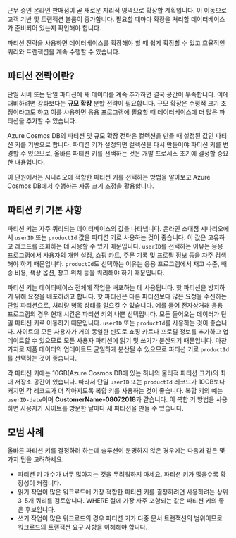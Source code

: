 근무 중인 온라인 판매점이 곧 새로운 지리적 영역으로 확장할 계획입니다. 이 이동으로 고객 기반 및 트랜잭션 볼륨이 증가합니다. 필요할 때마다 확장을 처리할 데이터베이스가 준비되어 있는지 확인해야 합니다.

파티션 전략을 사용하면 데이터베이스를 확장해야 할 때 쉽게 확장할 수 있고 효율적인 쿼리와 트랜잭션을 계속 수행할 수 있습니다.

## <a name="what-is-a-partition-strategy"></a>파티션 전략이란?

단일 서버 또는 단일 파티션에 새 데이터를 계속 추가하면 결국 공간이 부족합니다. 이에 대비하려면 강화보다는 **규모 확장** 분할 전략이 필요합니다. 규모 확장은 수평적 크기 조정이라고도 하고 이를 사용하면 응용 프로그램에 필요할 때 데이터베이스에 더 많은 파티션을 추가할 수 있습니다.

Azure Cosmos DB의 파티션 및 규모 확장 전략은 컬렉션을 만들 때 설정된 값인 파티션 키를 기반으로 합니다. 파티션 키가 설정되면 컬렉션을 다시 만들어야 파티션 키를 변경할 수 있으므로, 올바른 파티션 키를 선택하는 것은 개발 프로세스 초기에 결정할 중요한 내용입니다.  

이 단원에서는 시나리오에 적합한 파티션 키를 선택하는 방법을 알아보고 Azure Cosmos DB에서 수행하는 자동 크기 조정을 활용합니다.

## <a name="partition-key-basics"></a>파티션 키 기본 사항

파티션 키는 자주 쿼리되는 데이터베이스의 값을 나타냅니다. 온라인 소매점 시나리오에서 `userID` 또는 `productId` 값을 파티션 키로 사용하는 것이 좋습니다. 이 값은 고유하고 레코드를 조회하는 데 사용할 수 있기 때문입니다. `userID`를 선택하는 이유는 응용 프로그램에서 사용자의 개인 설정, 쇼핑 카트, 주문 기록 및 프로필 정보 등을 자주 검색해야 하기 때문입니다. `productId`도 선택하는 이유는 응용 프로그램에서 재고 수준, 배송 비용, 색상 옵션, 창고 위치 등을 쿼리해야 하기 때문입니다.

파티션 키는 데이터베이스 전체에 작업을 배포하는 데 사용됩니다. 핫 파티션을 방지하기 위해 요청을 배포하려고 합니다. 핫 파티션은 다른 파티션보다 많은 요청을 수신하는 단일 파티션으로, 처리량 병목 상태를 일으킬 수 있습니다. 예를 들어 전자상거래 응용 프로그램의 경우 현재 시간은 파티션 키의 나쁜 선택입니다. 모든 들어오는 데이터가 단일 파티션 키로 이동하기 때문입니다. `userID` 또는 `productId`를 사용하는 것이 좋습니다. 사이트의 모든 사용자가 거의 동일한 빈도로 쇼핑 카트나 프로필 정보를 추가하고 업데이트할 수 있으므로 모든 사용자 파티션에 읽기 및 쓰기가 분산되기 때문입니다. 마찬가지로 제품 데이터의 업데이트도 균일하게 분산될 수 있으므로 파티션 키로 `productId`를 선택하는 것이 좋습니다.

각 파티션 키에는 10GB(Azure Cosmos DB에 있는 하나의 물리적 파티션 크기)의 최대 저장소 공간이 있습니다. 따라서 단일 `userID` 또는 `productId` 레코드가 10GB보다 커지면 각 레코드가 더 작아지도록 복합 키를 사용하는 것이 좋습니다. 복합 키의 예는 `userID-date`이며 **CustomerName-08072018**과 같습니다. 이 복합 키 방법을 사용하면 사용자가 사이트를 방문한 날마다 새 파티션을 만들 수 있습니다.

## <a name="best-practices"></a>모범 사례

올바른 파티션 키를 결정하려 하는데 솔루션이 분명하지 않은 경우에는 다음과 같은 몇 가지 팁을 고려하세요.

- 파티션 키 개수가 너무 많아지는 것을 두려워하지 마세요. 파티션 키가 많을수록 확장성이 커집니다.
- 읽기 작업이 많은 워크로드에 가장 적합한 파티션 키를 결정하려면 사용하려는 상위 3-5개 쿼리를 검토합니다. WHERE 절에 가장 자주 포함되는 값은 파티션 키의 좋은 후보입니다.
- 쓰기 작업이 많은 워크로드의 경우 파티션 키가 다중 문서 트랜잭션의 범위이므로 워크로드의 트랜잭션 요구 사항을 이해해야 합니다.

